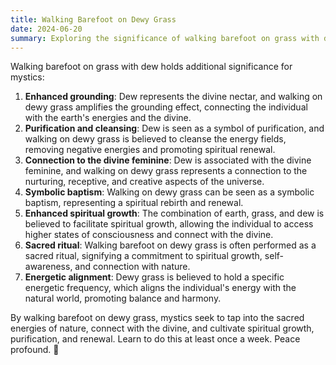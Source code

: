 ```yaml
---
title: Walking Barefoot on Dewy Grass
date: 2024-06-20
summary: Exploring the significance of walking barefoot on grass with dew for mystics.
---
```


Walking barefoot on grass with dew holds additional significance for mystics:

1. **Enhanced grounding**: Dew represents the divine nectar, and walking on dewy grass amplifies the grounding effect, connecting the individual with the earth's energies and the divine.
2. **Purification and cleansing**: Dew is seen as a symbol of purification, and walking on dewy grass is believed to cleanse the energy fields, removing negative energies and promoting spiritual renewal.
3. **Connection to the divine feminine**: Dew is associated with the divine feminine, and walking on dewy grass represents a connection to the nurturing, receptive, and creative aspects of the universe.
4. **Symbolic baptism**: Walking on dewy grass can be seen as a symbolic baptism, representing a spiritual rebirth and renewal.
5. **Enhanced spiritual growth**: The combination of earth, grass, and dew is believed to facilitate spiritual growth, allowing the individual to access higher states of consciousness and connect with the divine.
6. **Sacred ritual**: Walking barefoot on dewy grass is often performed as a sacred ritual, signifying a commitment to spiritual growth, self-awareness, and connection with nature.
7. **Energetic alignment**: Dewy grass is believed to hold a specific energetic frequency, which aligns the individual's energy with the natural world, promoting balance and harmony.

By walking barefoot on dewy grass, mystics seek to tap into the sacred energies of nature, connect with the divine, and cultivate spiritual growth, purification, and renewal. Learn to do this at least once a week. Peace profound. 🌹